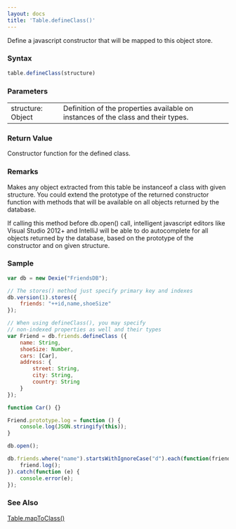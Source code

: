 ```yaml
---
layout: docs
title: 'Table.defineClass()'
---
```


Define a javascript constructor that will be mapped to this object store.

### Syntax

```javascript
table.defineClass(structure)
```

### Parameters

<table>
<tr><td>structure: Object</td><td>Definition of the properties available on instances of the class and their types.</td></tr>
</table>

### Return Value

Constructor function for the defined class.

### Remarks

Makes any object extracted from this table be instanceof a class with given structure. You could extend the prototype of the returned constructor function with methods that will be available on all objects returned by the database.

If calling this method before db.open() call, intelligent javascript editors like Visual Studio 2012+ and IntelliJ will be able to do autocomplete for all objects returned by the database, based on the prototype of the constructor and on given structure.

### Sample

```javascript
var db = new Dexie("FriendsDB");

// The stores() method just specify primary key and indexes
db.version(1).stores({
    friends: "++id,name,shoeSize"
});

// When using defineClass(), you may specify
// non-indexed properties as well and their types
var Friend = db.friends.defineClass ({
    name: String,
    shoeSize: Number,
    cars: [Car],
    address: {
        street: String,
        city: String,
        country: String
    }        
});

function Car() {}

Friend.prototype.log = function () {
    console.log(JSON.stringify(this));
}

db.open();

db.friends.where("name").startsWithIgnoreCase("d").each(function(friend) {
    friend.log();
}).catch(function (e) {
    console.error(e);
});
```

### See Also

[Table.mapToClass()](/docs/Table/Table.mapToClass())
